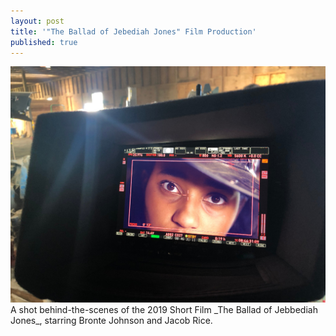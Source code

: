 ```yaml
---
layout: post
title: '"The Ballad of Jebediah Jones" Film Production'
published: true
---
```


<img src="/FilmJJ.jpg" alt="A behind the scenes look at the FILM" />


<div class="message">
  A shot behind-the-scenes of the 2019 Short Film _The Ballad of Jebbediah Jones_, starring Bronte Johnson and Jacob Rice. 
</div>

